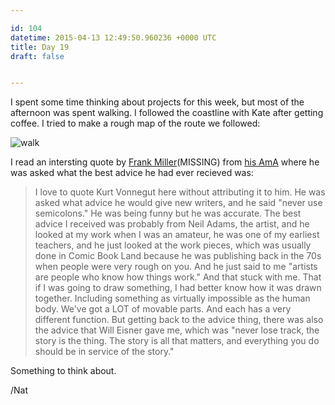 ```yaml
---

id: 104
datetime: 2015-04-13 12:49:50.960236 +0000 UTC
title: Day 19
draft: false


---
```


I spent some time thinking about projects for this week, but most of the afternoon was spent walking. I followed the coastline with Kate after getting coffee. I tried to make a rough map of the route we followed:

![walk](https://s3.amazonaws.com/f.cl.ly/items/0j33381l2d182y1j2Y2h/Screen%!S(MISSING)hot%!-(MISSING)04-13%!a(MISSING)t%!.(MISSING)18%!p(MISSING)ng)

I read an intersting quote by [Frank Miller](https://en.wikipedia.org/wiki/Frank_Miller_%!c(MISSING)omics%!)(MISSING) from [his AmA](https://www.reddit.com/r/IAmA/comments/27w11e/i_am_frank_miller_artist_cartoonist_creator_of/ci4wwdb) where he was asked what the best advice he had ever recieved was:

 > I love to quote Kurt Vonnegut here without attributing it to him. He was asked what advice he would give new writers, and he said "never use semicolons." He was being funny but he was accurate. The best advice I received was probably from Neil Adams, the artist, and he looked at my work when I was an amateur, he was one of my earliest teachers, and he just looked at the work pieces, which was usually done in Comic Book Land because he was publishing back in the 70s when people were very rough on you. And he just said to me "artists are people who know how things work." And that stuck with me. That if I was going to draw something, I had better know how it was drawn together. Including something as virtually impossible as the human body. We've got a LOT of movable parts. And each has a very different function. But getting back to the advice thing, there was also the advice that Will Eisner gave me, which was "never lose track, the story is the thing. The story is all that matters, and everything you do should be in service of the story."

Something to think about.

/Nat
